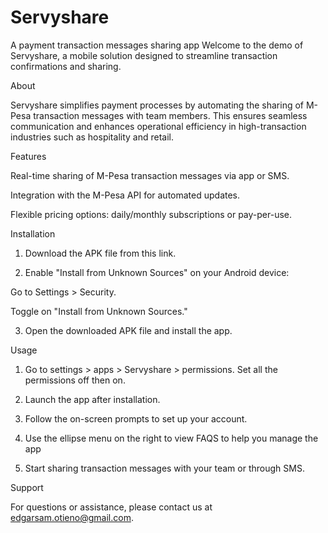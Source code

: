 # Servyshare
 A payment transaction messages sharing app
Welcome to the demo of Servyshare, a mobile solution designed to streamline transaction confirmations and sharing.

About

Servyshare simplifies payment processes by automating the sharing of M-Pesa transaction messages with team members. This ensures seamless communication and enhances operational efficiency in high-transaction industries such as hospitality and retail.

Features

Real-time sharing of M-Pesa transaction messages via app or SMS.

Integration with the M-Pesa API for automated updates.

Flexible pricing options: daily/monthly subscriptions or pay-per-use.


Installation

1. Download the APK file from this link.


2. Enable "Install from Unknown Sources" on your Android device:

Go to Settings > Security.

Toggle on "Install from Unknown Sources."



3. Open the downloaded APK file and install the app.


Usage
1. Go to settings > apps > Servyshare > permissions. Set all the permissions off then on.
 
2. Launch the app after installation.

3. Follow the on-screen prompts to set up your account.
4. Use the ellipse menu on the right to view FAQS to help you manage the app

5. Start sharing transaction messages with your team or through SMS.

Support

For questions or assistance, please contact us at edgarsam.otieno@gmail.com.
